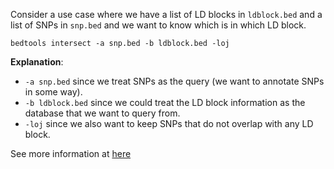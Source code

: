 Consider a use case where we have a list of LD blocks in `ldblock.bed` and a list of SNPs in `snp.bed` and we want to know which is in which LD block.

```
bedtools intersect -a snp.bed -b ldblock.bed -loj
```

**Explanation**:

* `-a snp.bed` since we treat SNPs as the query (we want to annotate SNPs in some way).
* `-b ldblock.bed` since we could treat the LD block information as the database that we want to query from.
* `-loj` since we also want to keep SNPs that do not overlap with any LD block.

See more information at [here](https://bedtools.readthedocs.io/en/latest/content/tools/intersect.html)
